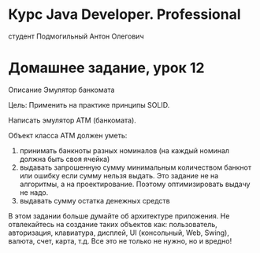 # Курс Java Developer. Professional
студент Подмогильный Антон Олегович

# Домашнее задание, урок 12

Описание
Эмулятор банкомата

Цель:
Применить на практике принципы SOLID.

Написать эмулятор АТМ (банкомата).

Объект класса АТМ должен уметь:

1) принимать банкноты разных номиналов (на каждый номинал должна быть своя ячейка)
2) выдавать запрошенную сумму минимальным количеством банкнот или ошибку если сумму нельзя выдать. 
   Это задание не на алгоритмы, а на проектирование. Поэтому оптимизировать выдачу не надо.
3) выдавать сумму остатка денежных средств

В этом задании больше думайте об архитектуре приложения.
Не отвлекайтесь на создание таких объектов как: пользователь, авторизация, клавиатура, дисплей, UI (консольный, Web, Swing), валюта, счет, карта, т.д. Все это не только не нужно, но и вредно!